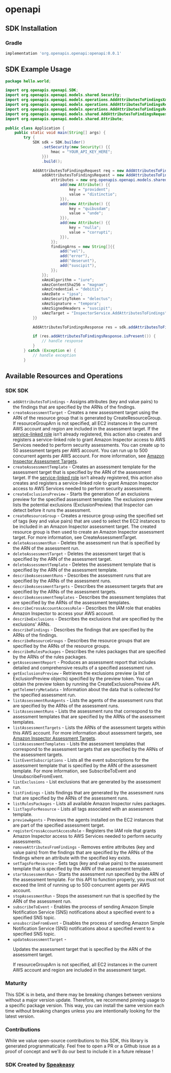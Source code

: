 # openapi

<!-- Start SDK Installation -->
## SDK Installation

### Gradle

```groovy
implementation 'org.openapis.openapi:openapi:0.0.1'
```
<!-- End SDK Installation -->

## SDK Example Usage
<!-- Start SDK Example Usage -->
```java
package hello.world;

import org.openapis.openapi.SDK;
import org.openapis.openapi.models.shared.Security;
import org.openapis.openapi.models.operations.AddAttributesToFindingsXAmzTargetEnum;
import org.openapis.openapi.models.operations.AddAttributesToFindingsRequest;
import org.openapis.openapi.models.operations.AddAttributesToFindingsResponse;
import org.openapis.openapi.models.shared.AddAttributesToFindingsRequest;
import org.openapis.openapi.models.shared.Attribute;

public class Application {
    public static void main(String[] args) {
        try {
            SDK sdk = SDK.builder()
                .setSecurity(new Security() {{
                    hmac = "YOUR_API_KEY_HERE";
                }})
                .build();

            AddAttributesToFindingsRequest req = new AddAttributesToFindingsRequest() {{
                addAttributesToFindingsRequest = new AddAttributesToFindingsRequest() {{
                    attributes = new org.openapis.openapi.models.shared.Attribute[]{{
                        add(new Attribute() {{
                            key = "provident";
                            value = "distinctio";
                        }}),
                        add(new Attribute() {{
                            key = "quibusdam";
                            value = "unde";
                        }}),
                        add(new Attribute() {{
                            key = "nulla";
                            value = "corrupti";
                        }}),
                    }};
                    findingArns = new String[]{{
                        add("vel"),
                        add("error"),
                        add("deserunt"),
                        add("suscipit"),
                    }};
                }};
                xAmzAlgorithm = "iure";
                xAmzContentSha256 = "magnam";
                xAmzCredential = "debitis";
                xAmzDate = "ipsa";
                xAmzSecurityToken = "delectus";
                xAmzSignature = "tempora";
                xAmzSignedHeaders = "suscipit";
                xAmzTarget = "InspectorService.AddAttributesToFindings";
            }}            

            AddAttributesToFindingsResponse res = sdk.addAttributesToFindings(req);

            if (res.addAttributesToFindingsResponse.isPresent()) {
                // handle response
            }
        } catch (Exception e) {
            // handle exception
        }
```
<!-- End SDK Example Usage -->

<!-- Start SDK Available Operations -->
## Available Resources and Operations

### SDK SDK

* `addAttributesToFindings` - Assigns attributes (key and value pairs) to the findings that are specified by the ARNs of the findings.
* `createAssessmentTarget` - Creates a new assessment target using the ARN of the resource group that is generated by <a>CreateResourceGroup</a>. If resourceGroupArn is not specified, all EC2 instances in the current AWS account and region are included in the assessment target. If the <a href="https://docs.aws.amazon.com/inspector/latest/userguide/inspector_slr.html">service-linked role</a> isn’t already registered, this action also creates and registers a service-linked role to grant Amazon Inspector access to AWS Services needed to perform security assessments. You can create up to 50 assessment targets per AWS account. You can run up to 500 concurrent agents per AWS account. For more information, see <a href="https://docs.aws.amazon.com/inspector/latest/userguide/inspector_applications.html"> Amazon Inspector Assessment Targets</a>.
* `createAssessmentTemplate` - Creates an assessment template for the assessment target that is specified by the ARN of the assessment target. If the <a href="https://docs.aws.amazon.com/inspector/latest/userguide/inspector_slr.html">service-linked role</a> isn’t already registered, this action also creates and registers a service-linked role to grant Amazon Inspector access to AWS Services needed to perform security assessments.
* `createExclusionsPreview` - Starts the generation of an exclusions preview for the specified assessment template. The exclusions preview lists the potential exclusions (ExclusionPreview) that Inspector can detect before it runs the assessment. 
* `createResourceGroup` - Creates a resource group using the specified set of tags (key and value pairs) that are used to select the EC2 instances to be included in an Amazon Inspector assessment target. The created resource group is then used to create an Amazon Inspector assessment target. For more information, see <a>CreateAssessmentTarget</a>.
* `deleteAssessmentRun` - Deletes the assessment run that is specified by the ARN of the assessment run.
* `deleteAssessmentTarget` - Deletes the assessment target that is specified by the ARN of the assessment target.
* `deleteAssessmentTemplate` - Deletes the assessment template that is specified by the ARN of the assessment template.
* `describeAssessmentRuns` - Describes the assessment runs that are specified by the ARNs of the assessment runs.
* `describeAssessmentTargets` - Describes the assessment targets that are specified by the ARNs of the assessment targets.
* `describeAssessmentTemplates` - Describes the assessment templates that are specified by the ARNs of the assessment templates.
* `describeCrossAccountAccessRole` - Describes the IAM role that enables Amazon Inspector to access your AWS account.
* `describeExclusions` - Describes the exclusions that are specified by the exclusions' ARNs.
* `describeFindings` - Describes the findings that are specified by the ARNs of the findings.
* `describeResourceGroups` - Describes the resource groups that are specified by the ARNs of the resource groups.
* `describeRulesPackages` - Describes the rules packages that are specified by the ARNs of the rules packages.
* `getAssessmentReport` - Produces an assessment report that includes detailed and comprehensive results of a specified assessment run. 
* `getExclusionsPreview` - Retrieves the exclusions preview (a list of ExclusionPreview objects) specified by the preview token. You can obtain the preview token by running the CreateExclusionsPreview API.
* `getTelemetryMetadata` - Information about the data that is collected for the specified assessment run.
* `listAssessmentRunAgents` - Lists the agents of the assessment runs that are specified by the ARNs of the assessment runs.
* `listAssessmentRuns` - Lists the assessment runs that correspond to the assessment templates that are specified by the ARNs of the assessment templates.
* `listAssessmentTargets` - Lists the ARNs of the assessment targets within this AWS account. For more information about assessment targets, see <a href="https://docs.aws.amazon.com/inspector/latest/userguide/inspector_applications.html">Amazon Inspector Assessment Targets</a>.
* `listAssessmentTemplates` - Lists the assessment templates that correspond to the assessment targets that are specified by the ARNs of the assessment targets.
* `listEventSubscriptions` - Lists all the event subscriptions for the assessment template that is specified by the ARN of the assessment template. For more information, see <a>SubscribeToEvent</a> and <a>UnsubscribeFromEvent</a>.
* `listExclusions` - List exclusions that are generated by the assessment run.
* `listFindings` - Lists findings that are generated by the assessment runs that are specified by the ARNs of the assessment runs.
* `listRulesPackages` - Lists all available Amazon Inspector rules packages.
* `listTagsForResource` - Lists all tags associated with an assessment template.
* `previewAgents` - Previews the agents installed on the EC2 instances that are part of the specified assessment target.
* `registerCrossAccountAccessRole` - Registers the IAM role that grants Amazon Inspector access to AWS Services needed to perform security assessments.
* `removeAttributesFromFindings` - Removes entire attributes (key and value pairs) from the findings that are specified by the ARNs of the findings where an attribute with the specified key exists.
* `setTagsForResource` - Sets tags (key and value pairs) to the assessment template that is specified by the ARN of the assessment template.
* `startAssessmentRun` - Starts the assessment run specified by the ARN of the assessment template. For this API to function properly, you must not exceed the limit of running up to 500 concurrent agents per AWS account.
* `stopAssessmentRun` - Stops the assessment run that is specified by the ARN of the assessment run.
* `subscribeToEvent` - Enables the process of sending Amazon Simple Notification Service (SNS) notifications about a specified event to a specified SNS topic.
* `unsubscribeFromEvent` - Disables the process of sending Amazon Simple Notification Service (SNS) notifications about a specified event to a specified SNS topic.
* `updateAssessmentTarget` - <p>Updates the assessment target that is specified by the ARN of the assessment target.</p> <p>If resourceGroupArn is not specified, all EC2 instances in the current AWS account and region are included in the assessment target.</p>
<!-- End SDK Available Operations -->

### Maturity

This SDK is in beta, and there may be breaking changes between versions without a major version update. Therefore, we recommend pinning usage 
to a specific package version. This way, you can install the same version each time without breaking changes unless you are intentionally 
looking for the latest version.

### Contributions

While we value open-source contributions to this SDK, this library is generated programmatically. 
Feel free to open a PR or a Github issue as a proof of concept and we'll do our best to include it in a future release !

### SDK Created by [Speakeasy](https://docs.speakeasyapi.dev/docs/using-speakeasy/client-sdks)
